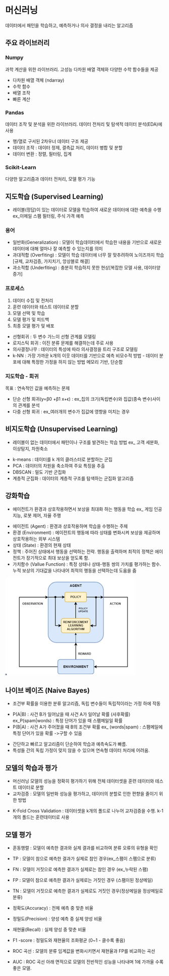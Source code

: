 # 머신러닝
데이터에서 패턴을 학습하고, 예측하거나 의사 결정을 내리는 알고리즘

## 주요 라이브러리
### Numpy 
과학 계산을 위한 라이브러리. 고성능 다차원 배열 객체와 다양한 수학 함수들을 제공
* 다차원 배열 객체 (ndarray)
* 수학 함수 
* 배열 조작
* 빠른 계산

### Pandas
데이터 조작 및 분석을 위한 라이브러리. 데이터 전처리 및 탐색적 데이터 분석(EDA)에 사용
* 행/열로 구서된 2차우너 데이터 구조 제공
* 데이터 조작 : 데이터 정제, 결측값 처리, 데이터 병합 및 분할
* 데이터 변환 : 정렬, 필터링, 집계

### Scikit-Learn
다양한 알고리즘과 데이터 전처리, 모델 평가 기능

## 지도학습 (Supervised Learning)
* 레이블(정답)이 있는 데이터로 모델을 학습하여 새로운 데이터에 대한 예측을 수행
ex_이메일 스팸 필터링, 주식 가격 예측
### 용어
- 일반화(Generalization) : 모델이 학습데이터에서 학습한 내용을 기반으로 새로운 데이터에 대해 얼마나 잘 예측할 수 있는지를 의미
- 과대적합 (Overfiting) : 모델이 학습 데이터에 너무 잘 맞추려하여 노이즈까지 학습[규제, 교차검증, 가지치기, 앙상블로 해결]
- 과소적합 (Underfiting) : 충분히 학습하지 못한 현상[복잡한 모델 사용, 데이터양 증가]
### 프로세스
1. 데이터 수집 및 전처리
2. 훈련 데이터와 테스트 데이터로 분할
3. 모델 선택 및 학습
4. 모델 평가 및 피드백
5. 최종 모델 평가 및 배포

- 선형회귀 : 두 변수 가느이 선형 관계를 모델링
- 로지스틱 회귀 : 이진 분류 문제를 해결하는데 주로 사용
- 의사결정나무 : 데이터의 특성에 따라 의사결정을 트리 구조로 모델링
- k-NN : 가장 가까운 k개의 이웃 데이터를 기반으로 예측
비모수적 방법 - 데이터 분포에 대해 특정한 가정을 하지 않는 방법
메모리 기반, 단순함


### 지도학습 - 회귀
목표 : 연속적인 값을 예측하는 문제
- 단순 선형 회귀(y=β0​ +β1​ x+ϵ) : ex_집의 크기(독립변수)와 집값(종속 변수)사이의 관계를 분석
- 다중 선형 회귀  : ex_여러개의 변수가 집값에 영향을 미치는 경우



## 비지도학습 (Unsupervised Learning)
* 레이블이 없는 데이터에서 패턴이나 구조를 발견하는 학습 방법
ex_ 고객 세분화, 이상탐지, 차원축소

- k-means : 데이터를 k 개의 클러스터로 분할하는 군집
- PCA : 데이터의 차원을 축소하여 주요 특징을 추출
- DBSCAN : 밀도 기반 군집화
- 계층적 군집화 : 데이터의 계층적 구조를 탐색하는 군집화 알고리즘

## 강화학습
* 에이전트가 환경과 상호작용하면서 보상을 최대화 하는 행동을 학습
ex_ 게임 인공지능, 로봇 제어, 자율 주행

- 에이전트 (Agent) : 환경과 상호작용하며 학습을 수행하는 주체
- 환경  (Environment) : 에이전트의 행동에 따라 상태를 변화시켜 보상을 제공하며 상호작용하는 외부 시스템
- 상태 (State) : 환경의 현재 상태
- 정책 : 주어진 상태에서 행동을 선택하는 전략. 행동을 출력하며 최적의 정책은 에이전트가 장기적으로 최대 보상을 얻도록 함.
- 가치함수 (Vallue Function) : 특정 상태나 상태-행동 쌍의 가치를 평가하는 함수. 누적 보상의 기대값을 나타내어 최적의 행동을 선택하는데 도움을 줌

![alt text](image.png)

## 나이브 베이즈 (Naive Bayes)
* 조건부 확률을 이용한 분류 알고리즘, 독립 변수들이 독립적이라는 가정 하에 작동
- P(A|B) : 사건 B가 일어났을 때 사건 A가 일어날 확률 (사후확률)
ex_P(spam|words) : 특정 단어가 있을 때 스팸메일일 확률
- P(B|A) : 사건 A가 주어졌을 때 B의 조건부 확률
ex_ (words|spam) : 스팸메일에 특정 단어가 있을 확률 ->구할 수 있음
* 간단하고 빠르고 알고리즘이 단순하여 학습과 예측속도가 빠름. 
* 특성들 간의 독립 가정이 맞지 않을 수 있으며 연속형 데이터 처리에 어려움.

## 모델의 학습과 평가
* 머신러닝 모델의 성능을 정확히 평가하기 위해 전체 데이터셋을 훈련 데이터와 테스트 데이터로 분할
* 교차검증 : 모델의 일반화 성능을 평가하고, 데이터의 분할로 인한 편향을 줄이기 위한 방법
- K-Fold Cross Validation : 데이터셋을 k개의 폴드로 나누어 교차검증을 수행. k-1개의 폴드는 훈련데이터로 사용


## 모델 평가
* 혼동행렬 : 모델이 예측한 결과와 실제 결과를 비교하여 분류 오류의 유형을 확인
- TP : 모델이 참으로 예측한 결과가 실제로 참인 경우(ex_스팸이 스팸으로 분류)
- FN : 모델이 거짓으로 예측한 결과가 실제로는 참인 경우 (ex_누락된 스팸)
- FP : 모델이 참으로 예측한 결과가 실제로는 거짓인 경우 (스팸이된 정상메일)
- TN : 모델이 거짓으로 예측한 결과가 실제로도 거짓인 경우(정상메일을 정상메일로 분류) 

- 정확도(Accuracy) : 전체 예측 중 맞춘 비율
- 정밀도(Precision) : 양성 예측 중 실제 양성 비율
- 재현율(Recall) : 실제 양성 중 맞춘 비율
- F1 -score : 정밀도와 재현율의 조화평균 (0~1 - 클수록 좋음)
- ROC 곡선 : 모델의 분류 임계값을 변화시키면서 재현율과 FP를 비교하는 곡선
- AUC : ROC 곡선 아래 면적으로 모델의 전반적인 성능을 나타내며 1에 가까울 수록 좋은 모델.

